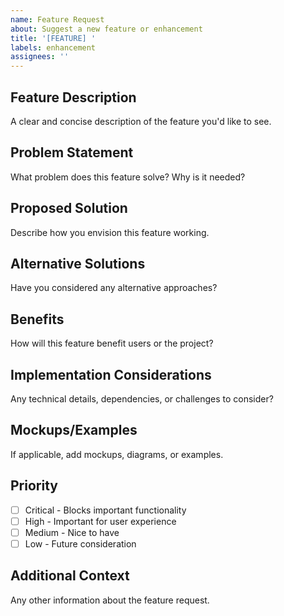 ```yaml
---
name: Feature Request
about: Suggest a new feature or enhancement
title: '[FEATURE] '
labels: enhancement
assignees: ''
---
```


## Feature Description
A clear and concise description of the feature you'd like to see.

## Problem Statement
What problem does this feature solve? Why is it needed?

## Proposed Solution
Describe how you envision this feature working.

## Alternative Solutions
Have you considered any alternative approaches?

## Benefits
How will this feature benefit users or the project?

## Implementation Considerations
Any technical details, dependencies, or challenges to consider?

## Mockups/Examples
If applicable, add mockups, diagrams, or examples.

## Priority
- [ ] Critical - Blocks important functionality
- [ ] High - Important for user experience
- [ ] Medium - Nice to have
- [ ] Low - Future consideration

## Additional Context
Any other information about the feature request.

